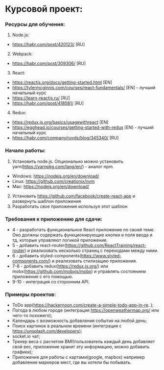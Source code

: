 # Курсовой проект:

### Ресурсы для обучения:

1. Node.js:
* https://habr.com/post/420123/ [RU] 
2. Webpack: 
* https://habr.com/post/309306/ [RU] 
3. React:
* https://reactjs.org/docs/getting-started.html [EN] 
* https://tylermcginnis.com/courses/react-fundamentals/ [EN] - лучший начальный курс 
* https://learn-reactjs.ru/ [RU] 
* https://habr.com/post/418581/ [RU] 
4. Redux:
* https://redux.js.org/basics/usagewithreact [EN] 
* https://egghead.io/courses/getting-started-with-redux [EN] - лучший начальный курс 
* https://habr.com/company/ruvds/blog/345340/ [RU] 

### Начало работы:

1. Установить node.js.
Опционально можно установить yarn(https://yarnpkg.com/lang/en/) - аналог npm.
* Windows: https://nodejs.org/en/download/ 
* Linux: https://github.com/creationix/nvm 
* Mac: https://nodejs.org/en/download/ 

2. Установить https://github.com/facebook/create-react-app и развернуть шаблон приложения 
3. Разработать свое приложение используя этот шаблон 

### Требования к приложению для сдачи:
* 4 - разработать функциональное React приложение по своей теме. Оно должны содержать функционирующие кнопки и поля ввода и тд, которые управляют логикой приложения. 
* 5 - добавить react-router(https://github.com/ReactTraining/react-router) и реализовать несколько страниц с переходами между ними. 
* 6 - добавить styled-components(https://www.styled-components.com/) и реализовать стилизацию приложения.
* 7-8 - добавить redux(https://redux.js.org/) или mobx(https://github.com/mobxjs/mobx) и управлять состоянием приложения с его помощью.
* 9-10 - интеграция со сторонним API.

### Примеры проектов: 
* ToDo app(https://hackernoon.com/create-a-simple-todo-app-in-re..);
* Погода в любом городе (интеграция https://openweathermap.org/ или чего-то похожего);
* Календарь с возможность добавления события на любой день;
* Поиск картинок в реальном времени (интеграция с https://unsplash.com/developers);
* socket.io чат;
* Трекер веса с расчетом BMI(пользователь каждый день добавляет свой вес, приложение хранит эту информацию, можно добавить графики);
* Приложение для работы с картами(google, mapbox) например добавление маркеров мест, где вы хотели бы побывать.
